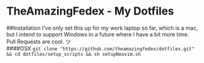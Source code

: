 # TheAmazingFedex - My Dotfiles
##Installation
I've only set this up for my work laptop so far, which is a mac, but I intend to support Windows in a future where I have a bit more time. Pull Requests are cool. ツ
<br>
####OSX
`git clone "https://github.com/theamazingfedex/dotfiles.git" && cd dotfiles/setup_scripts && sh setupNeovim.sh`
